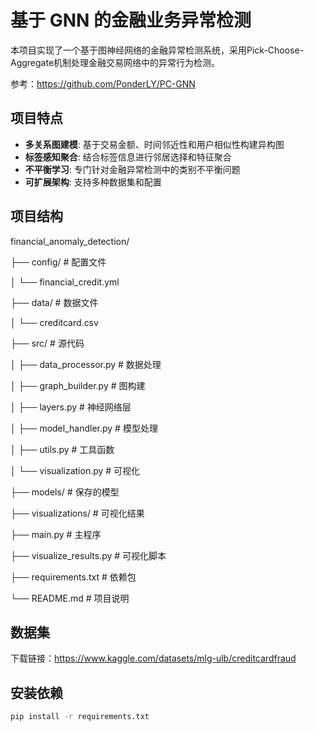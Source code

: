 # 基于 GNN 的金融业务异常检测

本项目实现了一个基于图神经网络的金融异常检测系统，采用Pick-Choose-Aggregate机制处理金融交易网络中的异常行为检测。

参考：https://github.com/PonderLY/PC-GNN

## 项目特点

- **多关系图建模**: 基于交易金额、时间邻近性和用户相似性构建异构图
- **标签感知聚合**: 结合标签信息进行邻居选择和特征聚合
- **不平衡学习**: 专门针对金融异常检测中的类别不平衡问题
- **可扩展架构**: 支持多种数据集和配置

## 项目结构

financial_anomaly_detection/

├── config/                 # 配置文件

│   └── financial_credit.yml

├── data/                   # 数据文件

│   └── creditcard.csv

├── src/                    # 源代码

│   ├── data_processor.py   # 数据处理

│   ├── graph_builder.py    # 图构建

│   ├── layers.py          # 神经网络层

│   ├── model_handler.py   # 模型处理

│   ├── utils.py           # 工具函数

│   └── visualization.py   # 可视化

├── models/                # 保存的模型

├── visualizations/        # 可视化结果

├── main.py               # 主程序

├── visualize_results.py  # 可视化脚本

├── requirements.txt      # 依赖包

└── README.md            # 项目说明


## 数据集

下载链接：https://www.kaggle.com/datasets/mlg-ulb/creditcardfraud

## 安装依赖

```bash
pip install -r requirements.txt
